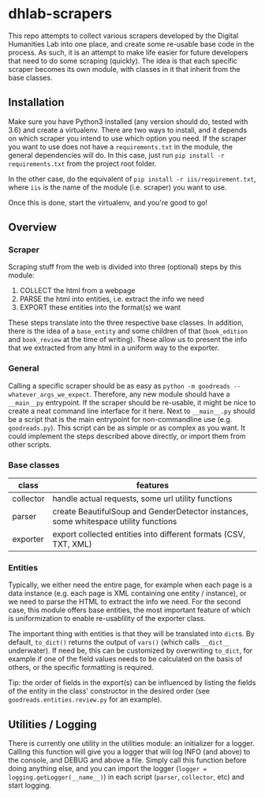 # dhlab-scrapers

This repo attempts to collect various scrapers developed by the Digital Humanities Lab into one place, and create some re-usable base code in the process. As such, it is an attempt to make life easier for future developers that need to do some scraping (quickly). The idea is that each specific scraper becomes its own module, with classes in it that inherit from the base classes.

## Installation

Make sure you have Python3 installed (any version should do, tested with 3.6) and create a virtualenv. There are two ways to install, and it depends on which scraper you intend to use which option you need. If the scraper you want to use does not have a `requirements.txt` in the module, the general dependencies will do. In this case, just run `pip install -r requirements.txt` from the project root folder.

In the other case, do the equivalent of `pip install -r iis/requirement.txt`, where `iis` is the name of the module (i.e. scraper) you want to use.

Once this is done, start the virtualenv, and you're good to go!

## Overview

### Scraper

Scraping stuff from the web is divided into three (optional) steps by this module:

1. COLLECT the html from a webpage
2. PARSE the html into entities, i.e. extract the info we need
3. EXPORT these entities into the format(s) we want

These steps translate into the three respective base classes. In addition, there is the idea of a `base_entity` and some children of that (`book_edition` and `book_review` at the time of writing). These allow us to present the info that we extracted from any html in a uniform way to the exporter.

### General

Calling a specific scraper should be as easy as `python -m goodreads --whatever_args_we_expect`. Therefore, any new module should have a `__main__py` entrypoint. If the scraper should be re-usable, it might be nice to create a neat command line interface for it here. Next to `__main__.py` should be a script that is the main entrypoint for non-commandline use (e.g. `goodreads.py`). This script can be as simple or as complex as you want. It could implement the steps described above directly, or import them from other scripts.

### Base classes

| class | features |
| ----- | ----- |
| collector | handle actual requests, some url utility functions |
| parser | create BeautifulSoup and GenderDetector instances, some whitespace utility functions |
| exporter | export collected entities into different formats (CSV, TXT, XML)

### Entities

Typically, we either need the entire page, for example when each page is a data instance (e.g. each page is XML containing one entity / instance), or we need to parse the HTML to extract the info we need. For the second case, this module offers base entities, the most important feature of which is uniformization to enable re-usablility of the exporter class.

The important thing with entities is that they will be translated into `dict`s. By default, `to_dict()` returns the output of `vars()` (which calls `__dict__` underwater). If need be, this can be customized by overwriting `to_dict`, for example if one of the field values needs to be calculated on the basis of others, or the specific formatting is required.

Tip: the order of fields in the export(s) can be influenced by listing the fields of the entity in the class' constructor in the desired order (see `goodreads.entities.review.py` for an example).

## Utilities / Logging

There is currently one utility in the utilities module: an initializer for a logger. Calling this function will give you a logger that will log INFO (and above) to the console, and DEBUG and above a file. Simply call this function before doing anything else, and you can import the logger (`logger = logging.getLogger(__name__)`) in each script (`parser`, `collector`, etc) and start logging.
